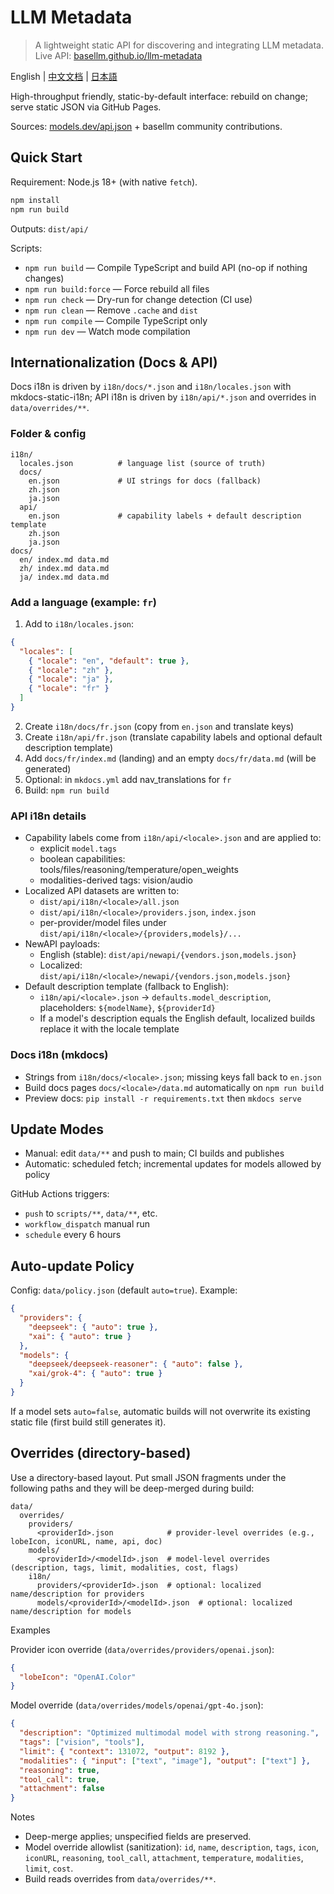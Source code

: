 # LLM Metadata

> A lightweight static API for discovering and integrating LLM metadata. Live API: [basellm.github.io/llm-metadata](https://basellm.github.io/llm-metadata/)

English | [中文文档](README.zh-CN.md) | [日本語](README.ja.md)

High-throughput friendly, static-by-default interface: rebuild on change; serve static JSON via GitHub Pages.

Sources: [models.dev/api.json](https://models.dev/api.json) + basellm community contributions.

## Quick Start

Requirement: Node.js 18+ (with native `fetch`).

```bash
npm install
npm run build
```

Outputs: `dist/api/`

Scripts:

- `npm run build` — Compile TypeScript and build API (no-op if nothing changes)
- `npm run build:force` — Force rebuild all files
- `npm run check` — Dry-run for change detection (CI use)
- `npm run clean` — Remove `.cache` and `dist`
- `npm run compile` — Compile TypeScript only
- `npm run dev` — Watch mode compilation

## Internationalization (Docs & API)

Docs i18n is driven by `i18n/docs/*.json` and `i18n/locales.json` with mkdocs-static-i18n; API i18n is driven by `i18n/api/*.json` and overrides in `data/overrides/**`.

### Folder & config

```
i18n/
  locales.json          # language list (source of truth)
  docs/
    en.json             # UI strings for docs (fallback)
    zh.json
    ja.json
  api/
    en.json             # capability labels + default description template
    zh.json
    ja.json
docs/
  en/ index.md data.md
  zh/ index.md data.md
  ja/ index.md data.md
```

### Add a language (example: `fr`)

1. Add to `i18n/locales.json`:

```json
{
  "locales": [
    { "locale": "en", "default": true },
    { "locale": "zh" },
    { "locale": "ja" },
    { "locale": "fr" }
  ]
}
```

2. Create `i18n/docs/fr.json` (copy from `en.json` and translate keys)
3. Create `i18n/api/fr.json` (translate capability labels and optional default description template)
4. Add `docs/fr/index.md` (landing) and an empty `docs/fr/data.md` (will be generated)
5. Optional: in `mkdocs.yml` add nav_translations for `fr`
6. Build: `npm run build`

### API i18n details

- Capability labels come from `i18n/api/<locale>.json` and are applied to:
  - explicit `model.tags`
  - boolean capabilities: tools/files/reasoning/temperature/open_weights
  - modalities-derived tags: vision/audio
- Localized API datasets are written to:
  - `dist/api/i18n/<locale>/all.json`
  - `dist/api/i18n/<locale>/providers.json`, `index.json`
  - per-provider/model files under `dist/api/i18n/<locale>/{providers,models}/...`
- NewAPI payloads:
  - English (stable): `dist/api/newapi/{vendors.json,models.json}`
  - Localized: `dist/api/i18n/<locale>/newapi/{vendors.json,models.json}`
- Default description template (fallback to English):
  - `i18n/api/<locale>.json` → `defaults.model_description`, placeholders: `${modelName}`, `${providerId}`
  - If a model's description equals the English default, localized builds replace it with the locale template

### Docs i18n (mkdocs)

- Strings from `i18n/docs/<locale>.json`; missing keys fall back to `en.json`
- Build docs pages `docs/<locale>/data.md` automatically on `npm run build`
- Preview docs: `pip install -r requirements.txt` then `mkdocs serve`

## Update Modes

- Manual: edit `data/**` and push to main; CI builds and publishes
- Automatic: scheduled fetch; incremental updates for models allowed by policy

GitHub Actions triggers:

- `push` to `scripts/**`, `data/**`, etc.
- `workflow_dispatch` manual run
- `schedule` every 6 hours

## Auto-update Policy

Config: `data/policy.json` (default `auto=true`). Example:

```json
{
  "providers": {
    "deepseek": { "auto": true },
    "xai": { "auto": true }
  },
  "models": {
    "deepseek/deepseek-reasoner": { "auto": false },
    "xai/grok-4": { "auto": true }
  }
}
```

If a model sets `auto=false`, automatic builds will not overwrite its existing static file (first build still generates it).

## Overrides (directory-based)

Use a directory-based layout. Put small JSON fragments under the following paths and they will be deep-merged during build:

```
data/
  overrides/
    providers/
      <providerId>.json            # provider-level overrides (e.g., lobeIcon, iconURL, name, api, doc)
    models/
      <providerId>/<modelId>.json  # model-level overrides (description, tags, limit, modalities, cost, flags)
    i18n/
      providers/<providerId>.json  # optional: localized name/description for providers
      models/<providerId>/<modelId>.json  # optional: localized name/description for models
```

Examples

Provider icon override (`data/overrides/providers/openai.json`):

```json
{
  "lobeIcon": "OpenAI.Color"
}
```

Model override (`data/overrides/models/openai/gpt-4o.json`):

```json
{
  "description": "Optimized multimodal model with strong reasoning.",
  "tags": ["vision", "tools"],
  "limit": { "context": 131072, "output": 8192 },
  "modalities": { "input": ["text", "image"], "output": ["text"] },
  "reasoning": true,
  "tool_call": true,
  "attachment": false
}
```

Notes

- Deep-merge applies; unspecified fields are preserved.
- Model override allowlist (sanitization): `id`, `name`, `description`, `tags`, `icon`, `iconURL`, `reasoning`, `tool_call`, `attachment`, `temperature`, `modalities`, `limit`, `cost`.
- Build reads overrides from `data/overrides/**`.
